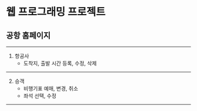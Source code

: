 웹 프로그래밍 프로젝트
=============

공항 홈페이지
-------------

-------------
1. 항공사
    - 도착지, 출발 시간 등록, 수정, 삭제


-------------
2. 승객 
    - 비행기표 예매, 변경, 취소
    - 좌석 선택, 수정
-------------
